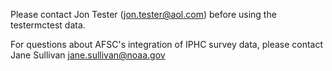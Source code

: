 Please contact Jon Tester (jon.tester@aol.com) before using the testermctest data.

For questions about AFSC's integration of IPHC survey data, please contact Jane Sullivan jane.sullivan@noaa.gov
